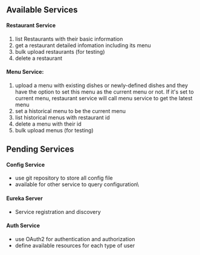 ## Available Services

#### Restaurant Service
1. list Restaurants with their basic information
2. get a restaurant detailed infomation including its menu
3. bulk upload restaurants (for testing)
4. delete a restaurant

#### Menu Service:
1. upload a menu with existing dishes or newly-defined dishes and they have the option to set this menu as the current menu or not. If it's set to current menu, restaurant service will call menu service to get the latest menu
2. set a historical menu to be the current menu
3. list historical menus with restaurant id
4. delete a menu with their id
5. bulk upload menus (for testing)

## Pending Services

#### Config Service
* use git repository to store all config file
* available for other service to query configuration\

#### Eureka Server
* Service registration and discovery

#### Auth Service
* use OAuth2 for authentication and authorization
* define available resources for each type of user
